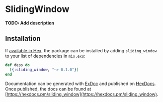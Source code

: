 # SlidingWindow

**TODO: Add description**

## Installation

If [available in Hex](https://hex.pm/docs/publish), the package can be installed
by adding `sliding_window` to your list of dependencies in `mix.exs`:

```elixir
def deps do
  [{:sliding_window, "~> 0.1.0"}]
end
```

Documentation can be generated with [ExDoc](https://github.com/elixir-lang/ex_doc)
and published on [HexDocs](https://hexdocs.pm). Once published, the docs can
be found at [https://hexdocs.pm/sliding_window](https://hexdocs.pm/sliding_window).

